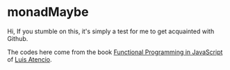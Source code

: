 # monadMaybe

Hi,
If you stumble on this, it's simply a test for me to get acquainted with Github.

The codes here come from the book [Functional Programming in JavaScript](https://www.manning.com/books/functional-programming-in-javascript) of [Luis Atencio](https://medium.com/@luijar).
